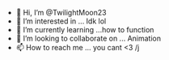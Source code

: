 - 👋 Hi, I’m @TwilightMoon23
- 👀 I’m interested in ... Idk lol
- 🌱 I’m currently learning ...how to function
- 💞️ I’m looking to collaborate on ... Animation
- 📫 How to reach me ... you cant <3 /j

<!---
TwilightMoon23/TwilightMoon23 is a ✨ special ✨ repository because its `README.md` (this file) appears on your GitHub profile.
You can click the Preview link to take a look at your changes.
--->
